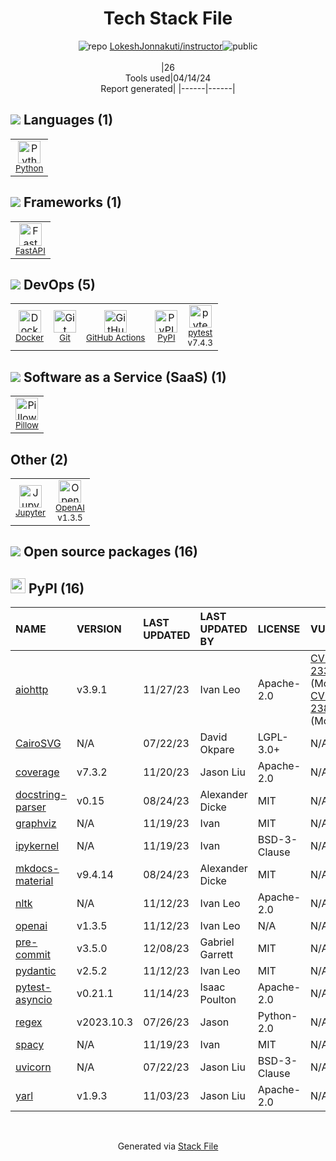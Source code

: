 <!--
&lt;--- Readme.md Snippet without images Start ---&gt;
## Tech Stack
LokeshJonnakuti/instructor is built on the following main stack:

- [Python](https://www.python.org) – Languages
- [FastAPI](https://fastapi.tiangolo.com/) – Microframeworks (Backend)
- [Docker](https://www.docker.com/) – Virtual Machine Platforms & Containers
- [GitHub Actions](https://github.com/features/actions) – Continuous Integration
- [pytest](http://pytest.org/latest/) – Testing Frameworks
- [Pillow](https://python-pillow.github.io/) – Image Processing and Management
- [Jupyter](http://jupyter.org) – Data Science Notebooks
- [OpenAI](https://openai.com/) – Large Language Models

Full tech stack [here](/techstack.md)

&lt;--- Readme.md Snippet without images End ---&gt;

&lt;--- Readme.md Snippet with images Start ---&gt;
## Tech Stack
LokeshJonnakuti/instructor is built on the following main stack:

- <img width='25' height='25' src='https://img.stackshare.io/service/993/pUBY5pVj.png' alt='Python'/> [Python](https://www.python.org) – Languages
- <img width='25' height='25' src='https://img.stackshare.io/service/25014/default_f6ff39141b468e832d1bc59fc98a060df604d44d.png' alt='FastAPI'/> [FastAPI](https://fastapi.tiangolo.com/) – Microframeworks (Backend)
- <img width='25' height='25' src='https://img.stackshare.io/service/586/n4u37v9t_400x400.png' alt='Docker'/> [Docker](https://www.docker.com/) – Virtual Machine Platforms & Containers
- <img width='25' height='25' src='https://img.stackshare.io/service/11563/actions.png' alt='GitHub Actions'/> [GitHub Actions](https://github.com/features/actions) – Continuous Integration
- <img width='25' height='25' src='https://img.stackshare.io/service/4586/Lu99Qe0Z_400x400.png' alt='pytest'/> [pytest](http://pytest.org/latest/) – Testing Frameworks
- <img width='25' height='25' src='https://img.stackshare.io/service/2375/default_1f67b0ca7416a9f52beb655f90b5602d5ef74b75.jpg' alt='Pillow'/> [Pillow](https://python-pillow.github.io/) – Image Processing and Management
- <img width='25' height='25' src='https://img.stackshare.io/service/4190/fGBUdNf__400x400.jpg' alt='Jupyter'/> [Jupyter](http://jupyter.org) – Data Science Notebooks
- <img width='25' height='25' src='https://img.stackshare.io/service/48786/default_8b1119bcbb159cebebc2f6cfc9cd2e359b169d22.jpg' alt='OpenAI'/> [OpenAI](https://openai.com/) – Large Language Models

Full tech stack [here](/techstack.md)

&lt;--- Readme.md Snippet with images End ---&gt;
-->
<div align="center">

# Tech Stack File
![](https://img.stackshare.io/repo.svg "repo") [LokeshJonnakuti/instructor](https://github.com/LokeshJonnakuti/instructor)![](https://img.stackshare.io/public_badge.svg "public")
<br/><br/>
|26<br/>Tools used|04/14/24 <br/>Report generated|
|------|------|
</div>

## <img src='https://img.stackshare.io/languages.svg'/> Languages (1)
<table><tr>
  <td align='center'>
  <img width='36' height='36' src='https://img.stackshare.io/service/993/pUBY5pVj.png' alt='Python'>
  <br>
  <sub><a href="https://www.python.org">Python</a></sub>
  <br>
  <sub></sub>
</td>

</tr>
</table>

## <img src='https://img.stackshare.io/frameworks.svg'/> Frameworks (1)
<table><tr>
  <td align='center'>
  <img width='36' height='36' src='https://img.stackshare.io/service/25014/default_f6ff39141b468e832d1bc59fc98a060df604d44d.png' alt='FastAPI'>
  <br>
  <sub><a href="https://fastapi.tiangolo.com/">FastAPI</a></sub>
  <br>
  <sub></sub>
</td>

</tr>
</table>

## <img src='https://img.stackshare.io/devops.svg'/> DevOps (5)
<table><tr>
  <td align='center'>
  <img width='36' height='36' src='https://img.stackshare.io/service/586/n4u37v9t_400x400.png' alt='Docker'>
  <br>
  <sub><a href="https://www.docker.com/">Docker</a></sub>
  <br>
  <sub></sub>
</td>

<td align='center'>
  <img width='36' height='36' src='https://img.stackshare.io/service/1046/git.png' alt='Git'>
  <br>
  <sub><a href="http://git-scm.com/">Git</a></sub>
  <br>
  <sub></sub>
</td>

<td align='center'>
  <img width='36' height='36' src='https://img.stackshare.io/service/11563/actions.png' alt='GitHub Actions'>
  <br>
  <sub><a href="https://github.com/features/actions">GitHub Actions</a></sub>
  <br>
  <sub></sub>
</td>

<td align='center'>
  <img width='36' height='36' src='https://img.stackshare.io/service/12572/-RIWgodF_400x400.jpg' alt='PyPI'>
  <br>
  <sub><a href="https://pypi.org/">PyPI</a></sub>
  <br>
  <sub></sub>
</td>

<td align='center'>
  <img width='36' height='36' src='https://img.stackshare.io/service/4586/Lu99Qe0Z_400x400.png' alt='pytest'>
  <br>
  <sub><a href="http://pytest.org/latest/">pytest</a></sub>
  <br>
  <sub>v7.4.3</sub>
</td>

</tr>
</table>

## <img src='https://img.stackshare.io/saas.svg'/> Software as a Service (SaaS) (1)
<table><tr>
  <td align='center'>
  <img width='36' height='36' src='https://img.stackshare.io/service/2375/default_1f67b0ca7416a9f52beb655f90b5602d5ef74b75.jpg' alt='Pillow'>
  <br>
  <sub><a href="https://python-pillow.github.io/">Pillow</a></sub>
  <br>
  <sub></sub>
</td>

</tr>
</table>

## Other (2)
<table><tr>
  <td align='center'>
  <img width='36' height='36' src='https://img.stackshare.io/service/4190/fGBUdNf__400x400.jpg' alt='Jupyter'>
  <br>
  <sub><a href="http://jupyter.org">Jupyter</a></sub>
  <br>
  <sub></sub>
</td>

<td align='center'>
  <img width='36' height='36' src='https://img.stackshare.io/service/48786/default_8b1119bcbb159cebebc2f6cfc9cd2e359b169d22.jpg' alt='OpenAI'>
  <br>
  <sub><a href="https://openai.com/">OpenAI</a></sub>
  <br>
  <sub>v1.3.5</sub>
</td>

</tr>
</table>


## <img src='https://img.stackshare.io/group.svg' /> Open source packages (16)</h2>

## <img width='24' height='24' src='https://img.stackshare.io/service/12572/-RIWgodF_400x400.jpg'/> PyPI (16)

|NAME|VERSION|LAST UPDATED|LAST UPDATED BY|LICENSE|VULNERABILITIES|
|:------|:------|:------|:------|:------|:------|
|[aiohttp](https://pypi.org/project/aiohttp)|v3.9.1|11/27/23|Ivan Leo |Apache-2.0|[CVE-2024-23334](https://github.com/advisories/GHSA-5h86-8mv2-jq9f) (Moderate)<br/>[CVE-2024-23829](https://github.com/advisories/GHSA-8qpw-xqxj-h4r2) (Moderate)|
|[CairoSVG](https://pypi.org/project/CairoSVG)|N/A|07/22/23|David Okpare |LGPL-3.0+|N/A|
|[coverage](https://pypi.org/project/coverage)|v7.3.2|11/20/23|Jason Liu |Apache-2.0|N/A|
|[docstring-parser](https://pypi.org/project/docstring-parser)|v0.15|08/24/23|Alexander Dicke |MIT|N/A|
|[graphviz](https://pypi.org/project/graphviz)|N/A|11/19/23|Ivan |MIT|N/A|
|[ipykernel](https://pypi.org/project/ipykernel)|N/A|11/19/23|Ivan |BSD-3-Clause|N/A|
|[mkdocs-material](https://pypi.org/project/mkdocs-material)|v9.4.14|08/24/23|Alexander Dicke |MIT|N/A|
|[nltk](https://pypi.org/project/nltk)|N/A|11/12/23|Ivan Leo |Apache-2.0|N/A|
|[openai](https://pypi.org/project/openai)|v1.3.5|11/12/23|Ivan Leo |N/A|N/A|
|[pre-commit](https://pypi.org/project/pre-commit)|v3.5.0|12/08/23|Gabriel Garrett |MIT|N/A|
|[pydantic](https://pypi.org/project/pydantic)|v2.5.2|11/12/23|Ivan Leo |MIT|N/A|
|[pytest-asyncio](https://pypi.org/project/pytest-asyncio)|v0.21.1|11/14/23|Isaac Poulton |Apache-2.0|N/A|
|[regex](https://pypi.org/project/regex)|v2023.10.3|07/26/23|Jason |Python-2.0|N/A|
|[spacy](https://pypi.org/project/spacy)|N/A|11/19/23|Ivan |MIT|N/A|
|[uvicorn](https://pypi.org/project/uvicorn)|N/A|07/22/23|Jason Liu |BSD-3-Clause|N/A|
|[yarl](https://pypi.org/project/yarl)|v1.9.3|11/03/23|Jason Liu |Apache-2.0|N/A|

<br/>
<div align='center'>

Generated via [Stack File](https://github.com/marketplace/stack-file)
